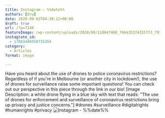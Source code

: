 ```yaml
---
title: Instagram – %%date%%
authors: [drw]
date: 2020-09-02T04:30:11+00:00
draft: true
url: /?p=7140
featureImage: /wp-content/uploads/2020/09/118647480_766435374155773_7939053562716341012_n.jpg
instagrate_id:
  - 17883440350735359
category:
  - Articles
format: image

---
```

Have you heard about the use of drones to police coronavirus restrictions? Regardless of if you're in Melbourne (or another city in lockdown!), the use of drones for surveillance raise some important questions! You can check out our perspective in this piece through the link in our bio! [Image Description: a white drone flying in a blue sky with text that reads: "The use of drones for enforcement and surveillance of coronavirus restrictions bring up privacy and justice concerns."] #drones #surveillance #digitalrights #humanrights #privacy
<img decoding="async" src="/wp-content/uploads/2020/09/118647480_766435374155773_7939053562716341012_n.jpg" alt="Instagram - %%date%%" />
